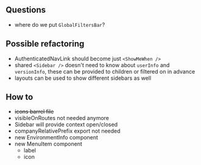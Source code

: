 ## Questions
- where do we put `GlobalFiltersBar`?

## Possible refactoring
- AuthenticatedNavLink should become just `<ShowMeWhen />`
- shared `<Sidebar />` doesn't need to know about `userInfo` and `versionInfo`, these can be provided to children or filtered on in advance
- layouts can be used to show different sidebars as well

## How to
- ~~icons barrel file~~
- visibleOnRoutes not needed anymore
- Sidebar will provide context open/closed
- companyRelativePrefix export not needed
- new EnvironmentInfo component
- new MenuItem component
	- label
	- icon